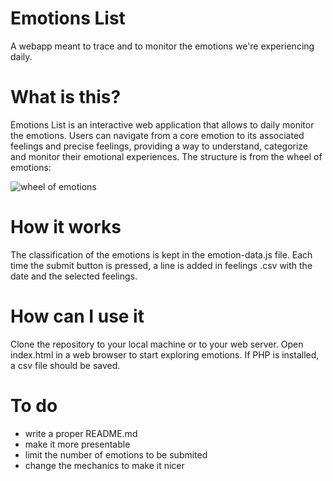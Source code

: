 # Emotions List
A webapp meant to trace and to monitor the emotions we're experiencing daily.

# What is this? 
Emotions List is an interactive web application that allows  to daily monitor the emotions. Users can navigate from a core emotion to its associated feelings and precise feelings, providing a way to understand, categorize and monitor their emotional experiences. The structure is from the wheel of emotions:

![wheel of emotions](https://upload.wikimedia.org/wikipedia/commons/thumb/6/6e/Emotions_wheel.png/484px-Emotions_wheel.png)

# How it works 
The classification of the emotions is kept in the emotion-data.js file. 
Each time the submit button is pressed, a line is added in feelings .csv with the date and the selected feelings. 

# How can I use it
Clone the repository to your local machine or to your web server.
Open index.html in a web browser to start exploring emotions.
If PHP is installed, a csv file should be saved. 

# To do
- write a proper README.md
- make it more presentable
- limit the number of emotions to be submited
- change the mechanics to make it nicer
  
